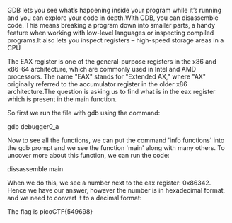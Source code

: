 GDB lets you see what’s happening inside your program while it’s running and you can explore your code in depth.With GDB, you can disassemble code. This means breaking a program down into smaller parts, a handy feature when working with low-level languages or inspecting compiled programs.It also lets you inspect registers – high-speed storage areas in a CPU


The EAX register is one of the general-purpose registers in the x86 and x86-64 architecture, which are commonly used in Intel and AMD processors. The name "EAX" stands for "Extended AX," where "AX" originally referred to the accumulator register in the older x86 architecture.The question is asking us to find what is in the eax register which is present in the main function.

So first we run the file with gdb using the command:

gdb debugger0_a

Now to see all the functions, we can put the command 'info functions' into the gdb prompt and we see the function 'main' along with many others. To uncover more about this function, we can run the code:

dissassemble main

When we do this, we see a number next to the eax register: 0x86342.
Hence we have our answer, however the number is in hexadecimal format, and we need to convert it to a decimal format:

The flag is picoCTF{549698}
